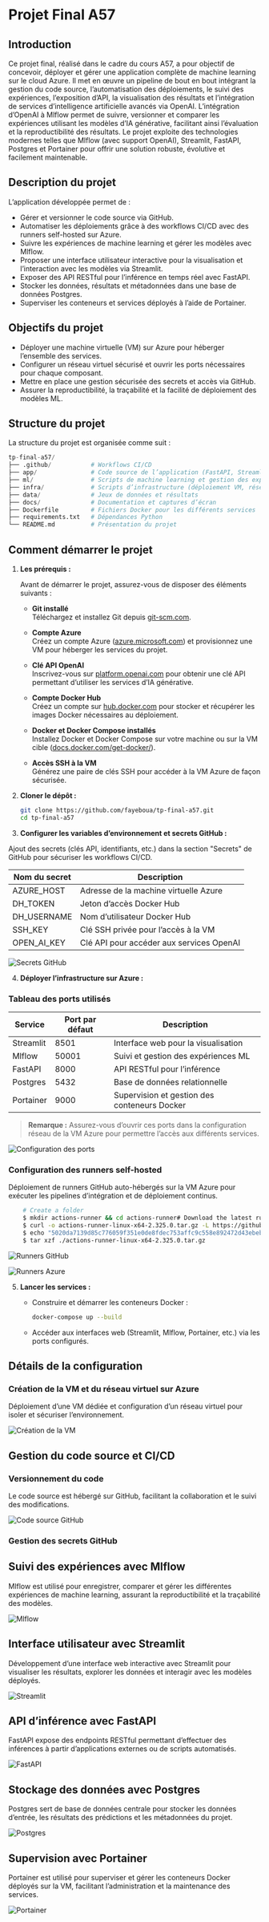 
# Projet Final A57

## Introduction

Ce projet final, réalisé dans le cadre du cours A57, a pour objectif de concevoir, déployer et gérer une application complète de machine learning sur le cloud Azure. Il met en œuvre un pipeline de bout en bout intégrant la gestion du code source, l’automatisation des déploiements, le suivi des expériences, l’exposition d’API, la visualisation des résultats et l’intégration de services d’intelligence artificielle avancés via OpenAI. L’intégration d’OpenAI à Mlflow permet de suivre, versionner et comparer les expériences utilisant les modèles d’IA générative, facilitant ainsi l’évaluation et la reproductibilité des résultats. Le projet exploite des technologies modernes telles que Mlflow (avec support OpenAI), Streamlit, FastAPI, Postgres et Portainer pour offrir une solution robuste, évolutive et facilement maintenable.

## Description du projet

L’application développée permet de :

- Gérer et versionner le code source via GitHub.
- Automatiser les déploiements grâce à des workflows CI/CD avec des runners self-hosted sur Azure.
- Suivre les expériences de machine learning et gérer les modèles avec Mlflow.
- Proposer une interface utilisateur interactive pour la visualisation et l’interaction avec les modèles via Streamlit.
- Exposer des API RESTful pour l’inférence en temps réel avec FastAPI.
- Stocker les données, résultats et métadonnées dans une base de données Postgres.
- Superviser les conteneurs et services déployés à l’aide de Portainer.

## Objectifs du projet

- Déployer une machine virtuelle (VM) sur Azure pour héberger l’ensemble des services.
- Configurer un réseau virtuel sécurisé et ouvrir les ports nécessaires pour chaque composant.
- Mettre en place une gestion sécurisée des secrets et accès via GitHub.
- Assurer la reproductibilité, la traçabilité et la facilité de déploiement des modèles ML.

## Structure du projet

La structure du projet est organisée comme suit :

``` python
tp-final-a57/
├── .github/           # Workflows CI/CD
├── app/               # Code source de l’application (FastAPI, Streamlit)
├── ml/                # Scripts de machine learning et gestion des expériences Mlflow
├── infra/             # Scripts d’infrastructure (déploiement VM, réseau, etc.)
├── data/              # Jeux de données et résultats
├── docs/              # Documentation et captures d’écran
├── Dockerfile         # Fichiers Docker pour les différents services
├── requirements.txt   # Dépendances Python
└── README.md          # Présentation du projet
```

## Comment démarrer le projet

1. **Les prérequis :**

    Avant de démarrer le projet, assurez-vous de disposer des éléments suivants :

    - **Git installé**  
      Téléchargez et installez Git depuis [git-scm.com](https://git-scm.com/).

    - **Compte Azure**  
      Créez un compte Azure ([azure.microsoft.com](https://azure.microsoft.com/)) et provisionnez une VM pour héberger les services du projet.

    - **Clé API OpenAI**  
      Inscrivez-vous sur [platform.openai.com](https://platform.openai.com/) pour obtenir une clé API permettant d’utiliser les services d’IA générative.

    - **Compte Docker Hub**  
      Créez un compte sur [hub.docker.com](https://hub.docker.com/) pour stocker et récupérer les images Docker nécessaires au déploiement.

    - **Docker et Docker Compose installés**  
      Installez Docker et Docker Compose sur votre machine ou sur la VM cible ([docs.docker.com/get-docker/](https://docs.docker.com/get-docker/)).

    - **Accès SSH à la VM**  
      Générez une paire de clés SSH pour accéder à la VM Azure de façon sécurisée.

2. **Cloner le dépôt :**

    ```bash
    git clone https://github.com/fayeboua/tp-final-a57.git
    cd tp-final-a57
    ```

3. **Configurer les variables d’environnement et secrets GitHub :**

Ajout des secrets (clés API, identifiants, etc.) dans la section "Secrets" de GitHub pour sécuriser les workflows CI/CD.

| Nom du secret   | Description                                 |
|-----------------|---------------------------------------------|
| AZURE_HOST      | Adresse de la machine virtuelle Azure        |
| DH_TOKEN        | Jeton d’accès Docker Hub                     |
| DH_USERNAME     | Nom d’utilisateur Docker Hub                 |
| SSH_KEY         | Clé SSH privée pour l’accès à la VM          |
| OPEN_AI_KEY     | Clé API pour accéder aux services OpenAI     |

![Secrets GitHub](screenshoots/Git%20Secret.png)

4. **Déployer l’infrastructure sur Azure :**

### Tableau des ports utilisés

| Service     | Port par défaut | Description                                 |
|-------------|----------------|---------------------------------------------|
| Streamlit   | 8501           | Interface web pour la visualisation         |
| Mlflow      | 50001          | Suivi et gestion des expériences ML         |
| FastAPI     | 8000           | API RESTful pour l’inférence                |
| Postgres    | 5432           | Base de données relationnelle               |
| Portainer   | 9000           | Supervision et gestion des conteneurs Docker|

> **Remarque :** Assurez-vous d’ouvrir ces ports dans la configuration réseau de la VM Azure pour permettre l’accès aux différents services.

![Configuration des ports](screenshoots/Ports.png)

### Configuration des runners self-hosted

Déploiement de runners GitHub auto-hébergés sur la VM Azure pour exécuter les pipelines d’intégration et de déploiement continus.

```bash
    # Create a folder
    $ mkdir actions-runner && cd actions-runner# Download the latest runner package
    $ curl -o actions-runner-linux-x64-2.325.0.tar.gz -L https://github.com/actions/runner/releases/download/v2.325.0/actions-runner-linux-x64-2.325.0.tar.gz# Optional: Validate the hash
    $ echo "5020da7139d85c776059f351e0de8fdec753affc9c558e892472d43ebeb518f4  actions-runner-linux-x64-2.325.0.tar.gz" | shasum -a 256 -c# Extract the installer
    $ tar xzf ./actions-runner-linux-x64-2.325.0.tar.gz
```

![Runners GitHub](screenshoots/Runners.png)

![Runners Azure](screenshoots/Runners-2.png)

5. **Lancer les services :**
    - Construire et démarrer les conteneurs Docker :

      ```bash
      docker-compose up --build
      ```

    - Accéder aux interfaces web (Streamlit, Mlflow, Portainer, etc.) via les ports configurés.

## Détails de la configuration

### Création de la VM et du réseau virtuel sur Azure

Déploiement d’une VM dédiée et configuration d’un réseau virtuel pour isoler et sécuriser l’environnement.

![Création de la VM](screenshoots/VM.png)

## Gestion du code source et CI/CD

### Versionnement du code

Le code source est hébergé sur GitHub, facilitant la collaboration et le suivi des modifications.

![Code source GitHub](screenshoots/Git%20src.png)

### Gestion des secrets GitHub

## Suivi des expériences avec Mlflow

Mlflow est utilisé pour enregistrer, comparer et gérer les différentes expériences de machine learning, assurant la reproductibilité et la traçabilité des modèles.

![Mlflow](screenshoots/Mlflow.png)

## Interface utilisateur avec Streamlit

Développement d’une interface web interactive avec Streamlit pour visualiser les résultats, explorer les données et interagir avec les modèles déployés.

![Streamlit](screenshoots/Streamlit.png)

## API d’inférence avec FastAPI

FastAPI expose des endpoints RESTful permettant d’effectuer des inférences à partir d’applications externes ou de scripts automatisés.

![FastAPI](screenshoots/FastApi.png)

## Stockage des données avec Postgres

Postgres sert de base de données centrale pour stocker les données d’entrée, les résultats des prédictions et les métadonnées du projet.

![Postgres](screenshoots/Postgres.png)

## Supervision avec Portainer

Portainer est utilisé pour superviser et gérer les conteneurs Docker déployés sur la VM, facilitant l’administration et la maintenance des services.

![Portainer](screenshoots/Portainer.png)
